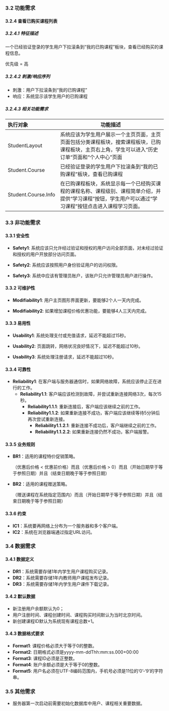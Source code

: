 ### 3.2 功能需求

#### 3.2.4  查看已购买课程列表

##### 3.2.4.1 特征描述

一个已经验证登录的学生用户下拉滚条到“我的已购课程”板块，查看已经购买的课程信息。

优先级 =  高

##### 3.2.4.2 刺激/响应序列

- 刺激：用户下拉滚条到“我的已购课程”
- 响应：系统显示该学生用户的已购课程

##### 3.2.4.3 相关功能需求

| 执行对象            | 功能描述                                                     |
| :------------------ | ------------------------------------------------------------ |
| StudentLayout       | 系统应该为学生用户展示一个主页页面，主页页面包括分类课程板块，搜索课程板块，已购课程板块，主页右上角，学生可以进入“历史订单“页面和“个人中心”页面 |
| Student.Course      | 已经验证登录的学生用户下拉滚条到“我的已购课程”板块，查看已购课程 |
| Student.Course.Info | 在已购课程板块，系统显示每一个已经购买课程的课程名称、课程级别、课程简单介绍，并提供“学习课程”按钮，学生用户可以通过“学习课程”按钮点击进入课程学习页面。 |


### 3.3 非功能需求

#### 3.3.1  安全性

- **Safety1**: 系统应该只允许经过验证和授权的用户访问全部页面，对未经过验证和授权的用户开放部分访问页面。

- **Safety2**: 系统应该按照用户身份验证用户的访问权限。

- **Safety3**: 系统中应该有管理员账户，该账户只允许管理员用户进行操作。

#### 3.3.2  可维护性

- **Modifiability1**: 用户主页图形界面更新，要能够2个人一天内完成。

- **Modifiability2**: 如果增加课程价格优惠功能，要能够4人三天内完成。

#### 3.3.3  易用性

- **Usability1**: 系统处理支付或充值请求，延迟不能超过15秒。

- **Usability2**: 页面跳转，网络状况良好情况下，延迟不能超过10秒。

- **Usability3**: 系统处理注册请求，延迟不能超过10秒。

#### 3.3.4  可靠性

- **Reliability1**: 在客户端与服务器通信时，如果网络故障，系统应该停止正在进行的工作。
  - **Reliability1.1**: 客户端应该检测到故障，并尝试重新连接网络3次，每次15秒。
    - **Reliability1.1.1**: 重新连接后，客户端应该继续之前的工作。
    - **Reliability1.1.2**: 如果重新连接不成功，客户端应该继续等待5分钟后再次尝试重新连接。
      - **Reliability1.1.2.1**: 重新连接不成功后，客户端继续之前的工作。
      - **Reliability1.1.2.2**: 如果重新连接仍然不成功，客户端报警。

#### 3.3.5  业务规则

- **BR1**：适用的课程特价促销策略。

  （优惠后价格 < 优惠前价格）而且（优惠后价格 > 0）而且（开始日期早于等于参照日期）并且（结束日期晚于等于参照日期）

- **BR2**：适用的课程赠送策略。

  （赠送课程在系统指定范围内）而且（开始日期早于等于参照日期）并且（结束日期晚于等于参照日期）

#### 3.3.6  约束

- **IC1**：系统要再网络上分布为一个服务器和多个客户端。
- **IC2**：系统在浏览器端通过指定URL访问。

### 3.4  数据需求

#### 3.4.1  数据定义

- **DR1**：系统需要存储1年内学生用户课程购买记录。
- **DR2**：系统需要存储1年内教师用户课程发布记录。
- **DR3**：系统需要存储1年内学生用户课件下载记录。

#### 3.4.2  默认数据

- 新注册用户余额默认为0；
- 用户注册时间、课程创建时间、课程购买时间默认为当时北京时间。
- 新创建课程ID默认为系统现有课程总数+1。

#### 3.4.3  数据格式要求

- **Format1**: 课程价格必须大于等于0的整数。
- **Format2**: 日期格式必须是yyyy-mm-ddThh:mm:ss.000+00:00
- **Format3**: 课程ID必须是正整数。
- **Format4**: 账户余额必须是大于等于0的整数。
- **Format5**: 用户名必须在UTF-8编码范围内，手机号必须是11位的‘0’-‘9’的字符串。

### 3.5  其他需求

- 服务器第一次启动前需要初始化数据库中用户、课程相关重要数据。


